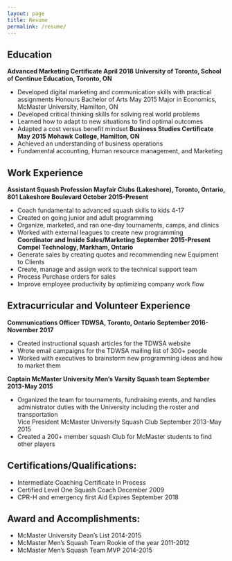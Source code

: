 ```yaml
---
layout: page
title: Resume
permalink: /resume/
---
```


## Education
**Advanced Marketing Certificate 	 	 	 	 	 	 	        April 2018**
**University of Toronto, School of Continue Education, Toronto, ON**
*	Developed digital marketing and communication skills with practical assignments
Honours Bachelor of Arts 	 	 	 	 	 	 	 	        May 2015
Major in Economics, McMaster University, Hamilton, ON
*	Developed critical thinking skills for solving real world problems
*	Learned how to adapt to new situations to find optimal outcomes
*	Adapted a cost versus benefit mindset
**Business Studies Certificate 	 	 	 	 	 	 	        May 2015**
**Mohawk College, Hamilton, ON**
*	Achieved an understanding of business operations
*	Fundamental accounting, Human resource management, and Marketing

## Work Experience
**Assistant Squash Profession
Mayfair Clubs (Lakeshore), Toronto, Ontario, 801 Lakeshore Boulevard      October 2015-Present**
*	Coach fundamental to advanced squash skills to kids 4-17
*	Created on going junior and adult programming
*	Organize, marketed, and ran one-day tournaments, camps, and clinics
*	Worked with external leagues to create new programming  
**Coordinator and Inside Sales/Marketing                                                     September 2015-Present  
Compel Technology, Markham, Ontario**     
*	Generate sales by creating quotes and recommending new Equipment to Clients
*	Create, manage and assign work to the technical support team
*	Process Purchase orders for sales
*	Improve employee productivity by optimizing company work flow

## Extracurricular and Volunteer Experience
**Communications Officer TDWSA, Toronto, Ontario 	 	                September 2016-November 2017**
*	Created instructional squash articles for the TDWSA website
*	Wrote email campaigns for the TDWSA mailing list of 300+ people
*	Worked with executives to brainstorm new programming ideas and how to market them


**Captain McMaster University Men’s Varsity Squash team 	                September 2013-May 2015**
* 	Organized the team for tournaments, fundraising events, and handles administrator duties with the University including the roster and transportation  
Vice President McMaster University Squash Club 	                             September 2013-May 2015
* Created a 200+ member squash Club for McMaster students to find other players
## Certifications/Qualifications:
* Intermediate Coaching Certificate						       In Process
* Certified Level One Squash Coach 	 	 	 	 	          December 2009
* CPR-H and emergency first Aid 	 	 	 	        Expires September 2018
## Award and Accomplishments:  
* McMaster University Dean’s List 2014-2015
* McMaster Men’s Squash Team Rookie of the year 2011-2012
*	McMaster Men’s Squash Team MVP 2014-2015
